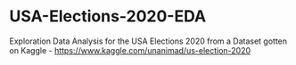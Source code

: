# USA-Elections-2020-EDA
Exploration Data Analysis for the USA Elections 2020 from a Dataset gotten on Kaggle - https://www.kaggle.com/unanimad/us-election-2020
